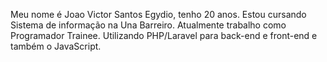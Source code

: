 Meu nome é Joao Victor Santos Egydio, tenho 20 anos. 
Estou cursando Sistema de informação na Una Barreiro.
Atualmente trabalho como Programador Trainee. Utilizando PHP/Laravel para back-end e front-end e também o JavaScript.

<!---
Egydiio/Egydiio is a ✨ special ✨ repository because its `README.md` (this file) appears on your GitHub profile.
You can click the Preview link to take a look at your changes.
--->
